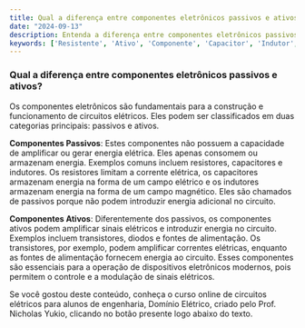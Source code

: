 ```yaml
---
title: Qual a diferença entre componentes eletrônicos passivos e ativos?
date: "2024-09-13"
description: Entenda a diferença entre componentes eletrônicos passivos e ativos no contexto de circuitos elétricos.
keywords: ['Resistente', 'Ativo', 'Componente', 'Capacitor', 'Indutor', 'Eletrônico', 'Fonte']
---
```


### Qual a diferença entre componentes eletrônicos passivos e ativos?

Os componentes eletrônicos são fundamentais para a construção e funcionamento de circuitos elétricos. Eles podem ser classificados em duas categorias principais: passivos e ativos.

**Componentes Passivos**: Estes componentes não possuem a capacidade de amplificar ou gerar energia elétrica. Eles apenas consomem ou armazenam energia. Exemplos comuns incluem resistores, capacitores e indutores. Os resistores limitam a corrente elétrica, os capacitores armazenam energia na forma de um campo elétrico e os indutores armazenam energia na forma de um campo magnético. Eles são chamados de passivos porque não podem introduzir energia adicional no circuito.

**Componentes Ativos**: Diferentemente dos passivos, os componentes ativos podem amplificar sinais elétricos e introduzir energia no circuito. Exemplos incluem transistores, diodos e fontes de alimentação. Os transistores, por exemplo, podem amplificar correntes elétricas, enquanto as fontes de alimentação fornecem energia ao circuito. Esses componentes são essenciais para a operação de dispositivos eletrônicos modernos, pois permitem o controle e a modulação de sinais elétricos.

Se você gostou deste conteúdo, conheça o curso online de circuitos elétricos para alunos de engenharia, Domínio Elétrico, criado pelo Prof. Nicholas Yukio, clicando no botão presente logo abaixo do texto.
